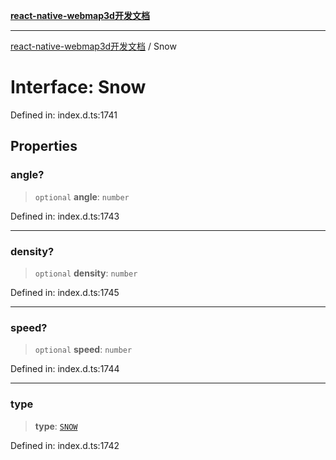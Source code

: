 [**react-native-webmap3d开发文档**](../README.md)

***

[react-native-webmap3d开发文档](../globals.md) / Snow

# Interface: Snow

Defined in: index.d.ts:1741

## Properties

### angle?

> `optional` **angle**: `number`

Defined in: index.d.ts:1743

***

### density?

> `optional` **density**: `number`

Defined in: index.d.ts:1745

***

### speed?

> `optional` **speed**: `number`

Defined in: index.d.ts:1744

***

### type

> **type**: [`SNOW`](../enumerations/WeatherType.md#snow)

Defined in: index.d.ts:1742
